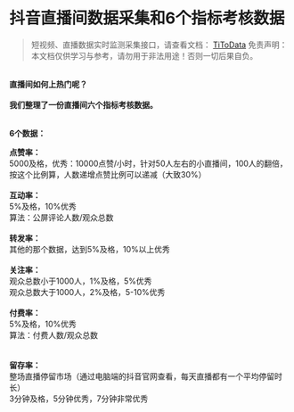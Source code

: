 # 抖音直播间数据采集和6个指标考核数据

> 短视频、直播数据实时监测采集接口，请查看文档： [TiToData](https://www.titodata.com?from=douyinarticle)
> 免责声明：本文档仅供学习与参考，请勿用于非法用途！否则一切后果自负。

**<br />**直播间如何上热门呢？**<br />
<br />**我们整理了一份直播间六个指标考核数据。**<br />
<br />**

**6个数据：**

**点赞率：**<br />5000及格，优秀：10000点赞/小时，针对50人左右的小直播间，100人的翻倍，按这个比例算，人数递增点赞比例可以递减（大致30%）<br /> <br />**互动率：**<br />5%及格，10%优秀<br />算法：公屏评论人数/观众总数<br /> <br />**转发率：**<br />其他的那个数据，达到5%及格，10%以上优秀<br /> <br />**关注率：**<br />观众总数小于1000人，1%及格，5%优秀<br />观众总数大于1000人，2%及格，5-10%优秀<br /> <br />**付费率：**<br />5%及格，10%优秀<br />算法：付费人数/观众总数<br /> <br /> <br />**留存率：**<br />整场直播停留市场（通过电脑端的抖音官网查看，每天直播都有一个平均停留时长）<br />3分钟及格，5分钟优秀，7分钟非常优秀